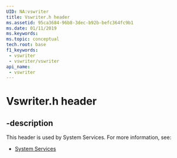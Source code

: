 ```yaml
---
UID: NA:vswriter
title: Vswriter.h header
ms.assetid: 95ca3684-96b8-3dec-b92b-befc364fc9b1
ms.date: 01/11/2019
ms.keywords: 
ms.topic: conceptual
tech.root: base
f1_keywords:
 - vswriter
 - vswriter/vswriter
api_name:
 - vswriter
---
```


# Vswriter.h header


## -description

This header is used by System Services. For more information, see:

- [System Services](../_base/index.md)

